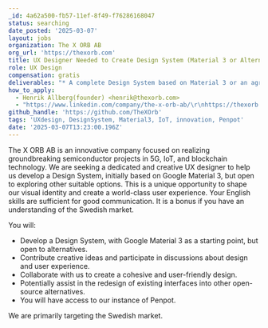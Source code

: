 ```yaml
---
_id: 4a62a500-fb57-11ef-8f49-f76286168047
status: searching
date_posted: '2025-03-07'
layout: jobs
organization: The X ORB AB
org_url: 'https://thexorb.com'
title: UX Designer Needed to Create Design System (Material 3 or Alternatives)
role: UX Design
compensation: gratis
deliverables: "* A complete Design System based on Material 3 or an agreed upon alternative.\r\n* Design files in Penpot.\r\n* Style guide documentation."
how_to_apply:
  - Henrik Allberg(founder) <henrik@thexorb.com>
  - "https://www.linkedin.com/company/the-x-orb-ab/\r\nhttps://thexorb.com"
github_handle: 'https://github.com/TheXOrb'
tags: 'UXdesign, DesignSystem, Material3, IoT, innovation, Penpot'
date: '2025-03-07T13:23:00.196Z'
---
```

The X ORB AB is an innovative company focused on realizing groundbreaking semiconductor projects in 5G, IoT, and blockchain technology. We are seeking a dedicated and creative UX designer to help us develop a Design System, initially based on Google Material 3, but open to exploring other suitable options. This is a unique opportunity to shape our visual identity and create a world-class user experience.
Your English skills are sufficient for good communication. It is a bonus if you have an understanding of the Swedish market.

You will:
* Develop a Design System, with Google Material 3 as a starting point, but open to alternatives.
* Contribute creative ideas and participate in discussions about design and user experience.
* Collaborate with us to create a cohesive and user-friendly design.
* Potentially assist in the redesign of existing interfaces into other open-source alternatives.
* You will have access to our instance of Penpot.

We are primarily targeting the Swedish market.
